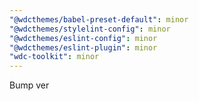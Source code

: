```yaml
---
"@wdcthemes/babel-preset-default": minor
"@wdcthemes/stylelint-config": minor
"@wdcthemes/eslint-config": minor
"@wdcthemes/eslint-plugin": minor
"wdc-toolkit": minor
---
```


Bump ver
